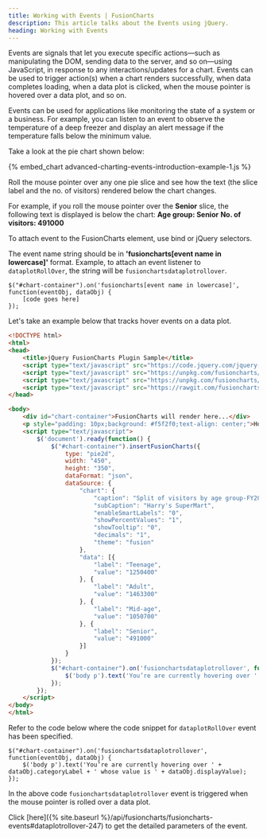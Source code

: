 ```yaml
---
title: Working with Events | FusionCharts
description: This article talks about the Events using jQuery.
heading: Working with Events
---
```


Events are signals that let you execute specific actions—such as manipulating the DOM, sending data to the server, and so on—using JavaScript, in response to any interactions/updates for a chart. Events can be used to trigger action(s) when a chart renders successfully, when data completes loading, when a data plot is clicked, when the mouse pointer is hovered over a data plot, and so on.

Events can be used for applications like monitoring the state of a system or a business. For example, you can listen to an event to observe the temperature of a deep freezer and display an alert message if the temperature falls below the minimum value.

Take a look at the pie chart shown below:

{% embed_chart advanced-charting-events-introduction-example-1.js %}

Roll the mouse pointer over any one pie slice and see how the text (the slice label and the no. of visitors) rendered below the chart changes.

For example, if you roll the mouse pointer over the __Senior__ slice, the following text is displayed is below the chart:
__Age group: Senior__
__No. of visitors: 491000__

To attach event to the FusionCharts element, use bind or jQuery selectors.

The event name string should be in **'fusioncharts[event name in lowercase]'** format. Example, to attach an event listener to `dataplotRollOver`, the string will be `fusionchartsdataplotrollover`.

```
$("#chart-container").on('fusioncharts[event name in lowercase]', function(eventObj, dataObj) {
    [code goes here]
});
```

Let's take an example below that tracks hover events on a data plot.

```HTML
<!DOCTYPE html>
<html>
<head>
    <title>jQuery FusionCharts Plugin Sample</title>
    <script type="text/javascript" src="https://code.jquery.com/jquery-3.3.1.min.js"></script>
    <script type="text/javascript" src="https://unpkg.com/fusioncharts/fusioncharts.js"></script>
    <script type="text/javascript" src="https://unpkg.com/fusioncharts/themes/fusioncharts.theme.fusion.js"></script>
    <script type="text/javascript" src="https://rawgit.com/fusioncharts/fusioncharts-jquery-plugin/develop/dist/fusioncharts.jqueryplugin.min.js"></script>
</head>

<body>
    <div id="chart-container">FusionCharts will render here...</div>
    <p style="padding: 10px;background: #f5f2f0;text-align: center;">Hover on the plot to see the value along with the label</p>
    <script type="text/javascript">
        $('document').ready(function() {
            $("#chart-container").insertFusionCharts({
                type: "pie2d",
                width: "450",
                height: "350",
                dataFormat: "json",
                dataSource: {
                    "chart": {
                        "caption": "Split of visitors by age group-FY2013-14",
                        "subCaption": "Harry's SuperMart",
                        "enableSmartLabels": "0",
                        "showPercentValues": "1",
                        "showTooltip": "0",
                        "decimals": "1",
                        "theme": "fusion"
                    },
                    "data": [{
                        "label": "Teenage",
                        "value": "1250400"
                    }, {
                        "label": "Adult",
                        "value": "1463300"
                    }, {
                        "label": "Mid-age",
                        "value": "1050700"
                    }, {
                        "label": "Senior",
                        "value": "491000"
                    }]
                }
            });
            $("#chart-container").on('fusionchartsdataplotrollover', function(eventObj, dataObj) {
                $('body p').text('You’re are currently hovering over ' + dataObj.categoryLabel + ' whose value is ' + dataObj.displayValue);
            });
        });
    </script>
</body>
</html>
```

Refer to the code below where the code snippet for `dataplotRollOver` event has been specified.

```
$("#chart-container").on('fusionchartsdataplotrollover', function(eventObj, dataObj) {
    $('body p').text('You’re are currently hovering over ' + dataObj.categoryLabel + ' whose value is ' + dataObj.displayValue);
});
```

In the above code `fusionchartsdataplotrollover` event is triggered when the mouse pointer is rolled over a data plot. 

Click [here]({% site.baseurl %}/api/fusioncharts/fusioncharts-events#dataplotrollover-247) to get the detailed parameters of the event.
